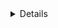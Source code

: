 <details class="mf-entity-entry">
<mf-entity-summary icon="buildings/lumber-mill-icon.png">Lumber mill</mf-entity-summary>

![Preview](lumber-mill-preview.png)

<table>
    <tr>
        <th>Default name</th>
        <td>"lumber-mill"</td>
    </tr>
    <tr>
        <th>Default type</th>
        <td>"assembling-machine"</td>
    </tr>
    <tr>
        <th>Size</th>
        <td>8x8</td>
    </tr>
    <tr>
        <th>Frozen graphics</th>
        <td>no</td>
    </tr>
    <tr>
        <th>Sounds</th>
        <td>yes</td>
    </tr>
    <tr>
        <th>Credits</th>
        <td><a href="https://www.figma.com/proto/y1IQG08ZG2jIeJ5sTyF4MP/Factorio-Buildings" target="_blank">Hurricane</a> (graphics) / Pixabay (Sounds)</td>
    </tr>
    <tr>
        <th>License</th>
        <td><a href="https://creativecommons.org/licenses/by/4.0/" target="_blank">CC BY</a> / <a href="https://pixabay.com/service/license-summary/" target="_blank">Pixabay License</a></td>
    </tr>
</table>

### Minimal example

```lua
local LumberMillFactory = require(MF.buildings .. "LumberMill")
local LumberMill = LumberMillFactory()

LumberMill.EntityBuilder:new():apply()

LumberMill.ItemBuilder:new():apply()

LumberMill.RecipeBuilder:new()
    :ingredients({})
    :apply()
    
LumberMill.TechnologyBuilder:new()
    :prerequisites({ "automation-science-pack" })
    :ingredients({ { "automation-science-pack", 1 } })
    :count(500)
    :time(60)
    :apply()
```

### Usage example

```lua
local LumberMillFactory = require(MF.buildings .. "LumberMill")
local LumberMill = LumberMillFactory()

data:extend({
    {
        type = "recipe-category",
        name = "wood-processing-or-assembling"
    }
})

LumberMill.EntityBuilder:new()
    :burnerEnergySource({ emissions_per_minute = { noise = 50 } })
    :baseProductivity(0.5)
    :apply({
        crafting_categories = { "wood-processing-or-assembling" },
        crafting_speed = 4,
        energy_usage = "1000kW",
    })

LumberMill.ItemBuilder:new()
    :apply({
        default_import_location = "lignumis"
    })

LumberMill.RecipeBuilder:new()
    :ingredients({
        { type = "item", name = "stone-brick",               amount = 40 },
        { type = "item", name = "lumber",                    amount = 100 },
        { type = "item", name = "wooden-gear-wheel",         amount = 100 },
        { type = "item", name = "copper-plate",              amount = 60 },
        { type = "item", name = "burner-assembling-machine", amount = 5 }
    })
    :apply({
        category = "wood-processing-or-assembling"
    })

LumberMill.TechnologyBuilder:new()
    :prerequisites({ "wood-science-pack" })
    :ingredients({ { "wood-science-pack", 1 } })
    :count(500)
    :time(60)
    :apply()
```

</details>